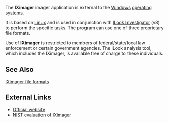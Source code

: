 The **IXimager** imager application is external to the
[Windows](Windows "wikilink") [operating
systems](operating_system "wikilink").

It is based on [Linux](Linux "wikilink") and is used in conjunction with
[ILook Investigator](ILook_Investigator "wikilink") (v8) to perform the
specific tasks. The program can use one of three proprietary file
formats.

Use of **IXimager** is restricted to members of federal/state/local law
enforcement or certain government agencies. The ILook analysis tool,
which includes the IXimager, is available free of charge to these
individuals.

## See Also

[IXimager file formats](IXimager_file_formats "wikilink")

## External Links

- [Official website](http://www.ilook-forensics.org/iximager.html)
- [NIST evaluation of
  IXimager](http://www.ojp.usdoj.gov/nij/pubs-sum/217678.htm)